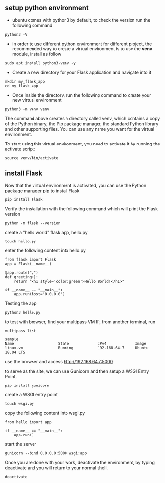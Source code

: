 

## setup python environment

- ubuntu comes with python3 by default, to check the version run the following command

```
python3 -V
```

- in order to use different python environment for different project, the recommended way to create a virtual environment is to use the **venv** module, install as follow

```
sudo apt install python3-venv -y
```

- Create a new directory for your Flask application and navigate into it

```
mkdir my_flask_app
cd my_flask_app
```

- Once inside the directory, run the following command to create your new virtual environment

```
python3 -m venv venv
```

The command above creates a directory called venv, which contains a copy of the Python binary, the Pip package manager, the standard Python library and other supporting files. You can use any name you want for the virtual environment.

To start using this virtual environment, you need to activate it by running the activate script:

```
source venv/bin/activate
```

## install Flask

Now that the virtual environment is activated, you can use the Python package manager pip to install Flask

```
pip install Flask
```

Verify the installation with the following command which will print the Flask version

```
python -m flask --version
```

create a "hello world" flask app, hello.py

```
touch hello.py
```

enter the following content into hello.py
```
from flask import Flask
app = Flask(__name__)

@app.route("/")
def greeting():
    return "<h1 style='color:green'>Hello World!</h1>"

if __name__ == "__main__":
    app.run(host='0.0.0.0')
```

Testing the app

```
python3 hello.py
```

to test with browser, find your multipass VM IP, from another terminal, run

```
multipass list

sample
Name                    State             IPv4             Image
linux-vm                Running           192.168.64.7     Ubuntu 18.04 LTS
```

use the browser and access http://192.168.64.7:5000

to serve as the site, we can use Gunicorn and then setup a WSGI Entry Point.

```
pip install gunicorn 
```

create a WSGI entry point

```
touch wsgi.py
```

copy the following content into wsgi.py

```
from hello import app

if __name__ == "__main__":
    app.run()
```

start the server

```
gunicorn --bind 0.0.0.0:5000 wsgi:app
```

Once you are done with your work, deactivate the environment, by typing deactivate and you will return to your normal shell.

```
deactivate
```


